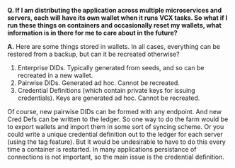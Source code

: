 **Q.  If I am distributing the application across multiple microservices and servers, each will have its own wallet when it runs VCX tasks. So what if I run these things on containers and occasionally reset my wallets, what information is in there for me to care about in the future?**

**A.** Here are some things stored in wallets. In all cases, everything can be restored from a backup, but can it be recreated otherwise?
1. Enterprise DIDs. Typically generated from seeds, and so can be recreated in a new wallet.
2. Pairwise DIDs. Generated ad hoc. Cannot be recreated.
3. Credential Definitions (which contain private keys for issuing credentials). Keys are generated ad hoc. Cannot be recreated.

Of course, new pairwise DIDs can be formed with any endpoint. And new Cred Defs can be written to the ledger. So one way to do the farm <!--Do the farm?--> would be to export wallets and import them in some sort of syncing scheme. Or you could write a unique credential definition out to the ledger for each server (using the tag feature). But it would be undesirable to have to do this every time a container is restarted. In many applications persistance of connections is not important, so the main issue is the credential definition.
